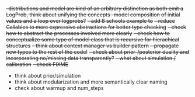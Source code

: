 ~~-distributions and model are kind of an arbitrary distinction as both emit a LogProb, think about unifying the concepts
    -model composition of initial values and a loop over logprobs?~~
~~- add 8 schools example to~~ 
~~- reduce Callables to more expressive abstractions for better type checking~~
~~- check how to abstract the processes involved more clearly~~
~~- check how to conceptualize some type of model class that is recursive for hierachical structures~~
  ~~- think about context manager vs builder pattern~~
    ~~- propagate new types to the rest of the code!~~
~~- check about prior-/posterior duality and incorporating no/missing data transparently?~~
  ~~- what about simulation / calibration~~
~~- check FIXME~~
- think about prior/simulation
- think about modularization and more semantically clear naming
- check about warmup and num_steps
